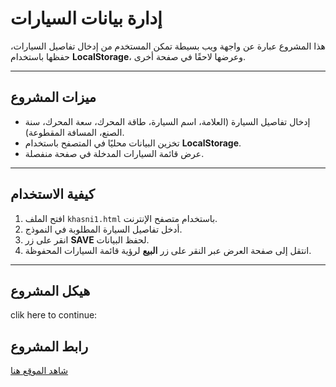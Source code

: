 

# إدارة بيانات السيارات

هذا المشروع عبارة عن واجهة ويب بسيطة تمكن المستخدم من إدخال تفاصيل السيارات، حفظها باستخدام **LocalStorage**، وعرضها لاحقًا في صفحة أخرى.

---

## **ميزات المشروع**
- إدخال تفاصيل السيارة (العلامة، اسم السيارة، طاقة المحرك، سعة المحرك، سنة الصنع، المسافة المقطوعة).
- تخزين البيانات محليًا في المتصفح باستخدام **LocalStorage**.
- عرض قائمة السيارات المدخلة في صفحة منفصلة.

---

## **كيفية الاستخدام**
1. افتح الملف `khasni1.html` باستخدام متصفح الإنترنت.
2. أدخل تفاصيل السيارة المطلوبة في النموذج.
3. انقر على زر **SAVE** لحفظ البيانات.
4. انتقل إلى صفحة العرض عبر النقر على زر **البيع** لرؤية قائمة السيارات المحفوظة.

---

## **هيكل المشروع**
clik here to continue:
## رابط المشروع
[شاهد الموقع هنا](https://<screenshotdz>.github.io/<by_a_car>)
